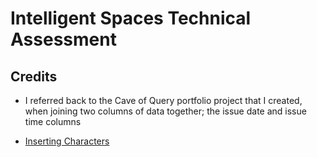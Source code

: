 # Intelligent Spaces Technical Assessment #


## Credits

* I referred back to the Cave of Query portfolio project that I created, when joining two columns of data together; the issue date and issue time columns

* [Inserting Characters](https://stackoverflow.com/questions/71701814/how-to-insert-a-character-into-a-string-at-a-certain-index)



